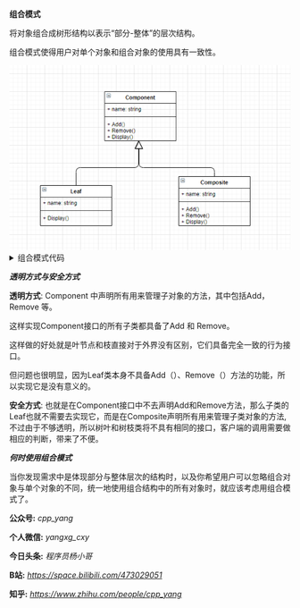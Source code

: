 

**组合模式**

将对象组合成树形结构以表示“部分-整体”的层次结构。

组合模式使得用户对单个对象和组合对象的使用具有一致性。


<img src="uml.png">

<details>
<summary>组合模式代码</summary>

```C++
#include<iostream>
#include<string>
#include<vector>
using namespace std;

class Component {
private:
    string name;
    vector<Component*> vec;
public:
    Component(const string &name) : name(name) {}
    ~Component() {
        for (Component *p : vec) {
            if (p) {
                delete p;
            }
        }
    }
    virtual void Add(Component *c) {
        vec.push_back(c);
    }
    virtual void Remove(Component *c) {
        for (auto iter = vec.begin(); iter != vec.end(); ++iter) {
            if (*iter == c) {
                vec.erase(iter);
            }
        }
    }
    void Display(int depth) const {
        cout << string(depth, '-') << name << endl;
        for (Component *c : vec) {
            c->Display(depth + 2);
        }
    }
    virtual void Work() const {
        cout << name << " work!" << endl;
        for (Component *c : vec) {
            c->Work();
        }
    }
};

class Composite : public Component {
public:
    Composite(const string& name) : Component(name) {}
    ~Composite() {}
};

class Leaf : public Component {
public:
    Leaf(const string& name) : Component(name) {}
    ~Leaf() {}
    void Add(Component *c) override {
        cout << "Leaf cannot Add!" << endl;
    }
    void Remove(Component *c) override {
        cout << "Leaf cannot Remove!" << endl;
    }
};


int main(int argc, char const *argv[])
{
    Composite root("root");
    Composite *compX = new Composite("composite x");
    Composite *compY = new Composite("composite y");
    root.Add(compX);
    root.Add(compY);

    Leaf *leafXX = new Leaf("leaf xx");
    Leaf *leafXY = new Leaf("leaf xy");
    compX->Add(leafXX);
    compX->Add(leafXY);

    Leaf *leafYX = new Leaf("leaf yx");
    Leaf *leafYY = new Leaf("leaf yy");
    compY->Add(leafYX);
    compY->Add(leafYY);

    root.Display(1);
    root.Work();
    return 0;
}
```

</details>

***透明方式与安全方式***

**透明方式**: Component 中声明所有用来管理子对象的方法，其中包括Add，Remove 等。

这样实现Component接口的所有子类都具备了Add 和 Remove。 

这样做的好处就是叶节点和枝直接对于外界没有区别，它们具备完全一致的行为接口。

但问题也很明显，因为Leaf类本身不具备Add（）、Remove（）方法的功能，所以实现它是没有意义的。

**安全方式**: 也就是在Component接口中不去声明Add和Remove方法，那么子类的Leaf也就不需要去实现它，而是在Composite声明所有用来管理子类对象的方法, 不过由于不够透明，所以树叶和树枝类将不具有相同的接口，客户端的调用需要做相应的判断，带来了不便。


***何时使用组合模式***

当你发现需求中是体现部分与整体层次的结构时，以及你希望用户可以忽略组合对象与单个对象的不同，统一地使用组合结构中的所有对象时，就应该考虑用组合模式了。


**公众号:** *cpp_yang*

**个人微信:** *yangxg_cxy*

**今日头条:** *程序员杨小哥*

**B站:** *https://space.bilibili.com/473029051*

**知乎:** *https://www.zhihu.com/people/cpp_yang*



